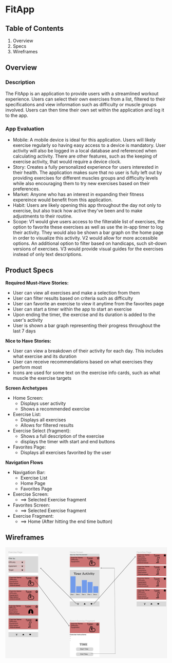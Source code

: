 # FitApp
## Table of Contents
1) Overview
2) Specs
3) Wireframes
## Overview
### Description
 The FitApp is an application to provide users with a streamlined workout experience. Users can select their own exercises from a list, filtered to their specifications and view information such as difficulty or muscle groups involved. Users can then time their own set within the application and log it to the app.

### App Evaluation
 - Mobile: A mobile device is ideal for this application. Users will likely exercise regularly so having easy access to a device is mandatory. User activity will also be logged in a local database and referenced when calculating activity. There are other features, such as the keeping of exercise activity, that would require a device clock.
 - Story: Creates a fully personalized experience for users interested in their health. The application makes sure that no user is fully left out by providing exercises for different muscles groups and difficulty levels while also encouraging them to try new exercises based on their preferences.
 - Market: Anyone who has an interest in expanding their fitness expereince would benefit from this application.
 - Habit: Users are likely opening this app throughout the day not only to exercise, but also track how active they've been and to make adjustments to their routine.
  - Scope: V1 would give users access to the filterable list of exercises, the option to favorite these exercises as well as use the in-app timer to log their activity. They would also be shown a bar graph on the home page in order to visualize this activity. V2 would allow for more accessible options. An additional option to filter based on handicaps, such sit-down versions of exercises. V3 would provide visual guides for the exercises instead of only text descriptions.
   
## Product Specs
 
**Required Must-Have Stories:**
  - User can view all exercises and make a selection from them
  - User can filter results based on criteria such as difficulty
  - User can favorite an exercise to view it anytime from the favorites page
  - User can start a timer within the app to start an exercise
  - Upon ending the timer, the exercise and its duration is added to the user's activity
  - User is shown a bar graph representing their progress throughout the last 7 days

**Nice to Have Stories:**
  - User can view a breakdown of their activity for each day. This includes what exercise and its duration
  - User can receive recommendations based on what exercises they perform most
  - Icons are used for some text on the exercise info cards, such as what muscle the exercise targets

**Screen Archetypes**
  - Home Screen:
    - Displays user activity
    - Shows a recommended exercise
  - Exercise List:
    - Displays all exercises
    - Allows for filtered results
  - Exercise Select (fragment):
    - Shows a full description of the exercise
    - displays the timer with start and end buttons
  - Favorites Page:
    - Displays all exercises favorited by the user

**Navigation Flows**
  - Navigation Bar:
    - Exercise List
    - Home Page
    - Favorites Page
  - Exercise Screen:
    - ==> Selected Exercise fragment
  - Favorites Screen:
    - ==> Selected Exercise fragment
  - Exercise Fragment:
    - ==> Home (After hitting the end time button)
  
## Wireframes
![Wireframe](wireframe.png)
